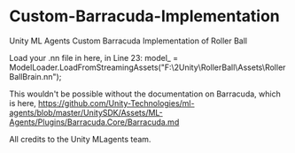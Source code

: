 # Custom-Barracuda-Implementation
Unity ML Agents Custom Barracuda Implementation of Roller Ball

Load your .nn file in here, in Line 23:
model_ = ModelLoader.LoadFromStreamingAssets("F:\\2Unity\\RollerBall\\Assets\\RollerBallBrain.nn");


This wouldn't be possible without the documentation on Barracuda, 
which is here, 
https://github.com/Unity-Technologies/ml-agents/blob/master/UnitySDK/Assets/ML-Agents/Plugins/Barracuda.Core/Barracuda.md

All credits to the Unity MLagents team.
